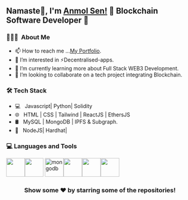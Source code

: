 ## Namaste🙏, I'm [Anmol Sen!](https://github.com/Anmo1Sen/)  🚀 Blockchain Software Developer 🚀


<h3> 👨🏻‍💻 &nbsp;About Me </h3>

- 📫 How to reach me ...[My Portfolio](https://anmolsen.netlify.app/).
- 👀 I’m interested in ⚡Decentralised-apps.
- 🌱 I’m currently learning more about Full Stack WEB3 Development.
- 👯 I’m looking to collaborate on a tech project integrating Blockchain.

<h3>🛠 Tech Stack</h3>

- 💻 &nbsp;  Javascript| Python| Solidity 
- 🌐 &nbsp; HTML | CSS | Tailwind |  ReactJS | EthersJS
- 🛢 &nbsp; MySQL | MongoDB | IPFS & Subgraph.
- 🔧 &nbsp; NodeJS| Hardhat|  

<!---
Anmo1Sen/Anmo1Sen is a ✨ special ✨ repository because its `README.md` (this file) appears on your GitHub profile.
You can click the Preview link to take a look at your changes.
--->
 

<div>
  <h3> 💻 Languages and Tools </h3>
  <p>
  <img src="https://media3.giphy.com/media/ln7z2eWriiQAllfVcn/200w.webp" width="50"><img src="https://i.giphy.com/media/eNAsjO55tPbgaor7ma/200w.webp" width="50">
     <img src='https://cdn.jsdelivr.net/npm/simple-icons@3.0.1/icons/mongodb.svg' alt='mongodb' height='50'><img src="https://i.giphy.com/media/IdyAQJVN2kVPNUrojM/200.webp" width="50"><img src="https://media3.giphy.com/media/kdFc8fubgS31b8DsVu/giphy.webp" width="50"><img src="https://i.giphy.com/media/LMt9638dO8dftAjtco/200.webp" width="50"> 

  
  <p>
</div> 


<div align="center">

### Show some ❤️ by starring some of the repositories!

</div>
